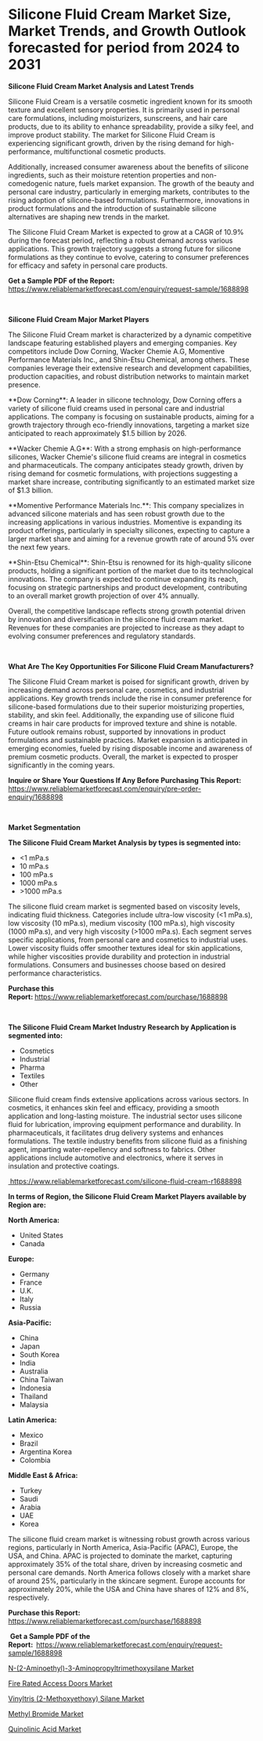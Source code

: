 <p><h1>Silicone Fluid Cream Market Size, Market Trends, and Growth Outlook forecasted for period from 2024 to 2031</h1></p><p><strong>Silicone Fluid Cream Market Analysis and Latest Trends</strong></p>
<p><p>Silicone Fluid Cream is a versatile cosmetic ingredient known for its smooth texture and excellent sensory properties. It is primarily used in personal care formulations, including moisturizers, sunscreens, and hair care products, due to its ability to enhance spreadability, provide a silky feel, and improve product stability. The market for Silicone Fluid Cream is experiencing significant growth, driven by the rising demand for high-performance, multifunctional cosmetic products. </p><p>Additionally, increased consumer awareness about the benefits of silicone ingredients, such as their moisture retention properties and non-comedogenic nature, fuels market expansion. The growth of the beauty and personal care industry, particularly in emerging markets, contributes to the rising adoption of silicone-based formulations. Furthermore, innovations in product formulations and the introduction of sustainable silicone alternatives are shaping new trends in the market. </p><p>The Silicone Fluid Cream Market is expected to grow at a CAGR of 10.9% during the forecast period, reflecting a robust demand across various applications. This growth trajectory suggests a strong future for silicone formulations as they continue to evolve, catering to consumer preferences for efficacy and safety in personal care products.</p></p>
<p><strong>Get a Sample PDF of the Report:&nbsp;</strong> <a href="https://www.reliablemarketforecast.com/enquiry/request-sample/1688898?utm_campaign=1134&utm_medium=2&utm_source=Github&utm_content=ia&utm_term=17102024&utm_id=silicone-fluid-cream">https://www.reliablemarketforecast.com/enquiry/request-sample/1688898</a></p>
<p>&nbsp;</p>
<p><strong>Silicone Fluid Cream Major Market Players</strong></p>
<p><p>The Silicone Fluid Cream market is characterized by a dynamic competitive landscape featuring established players and emerging companies. Key competitors include Dow Corning, Wacker Chemie A.G, Momentive Performance Materials Inc., and Shin-Etsu Chemical, among others. These companies leverage their extensive research and development capabilities, production capacities, and robust distribution networks to maintain market presence.</p><p>**Dow Corning**: A leader in silicone technology, Dow Corning offers a variety of silicone fluid creams used in personal care and industrial applications. The company is focusing on sustainable products, aiming for a growth trajectory through eco-friendly innovations, targeting a market size anticipated to reach approximately $1.5 billion by 2026.</p><p>**Wacker Chemie A.G**: With a strong emphasis on high-performance silicones, Wacker Chemie's silicone fluid creams are integral in cosmetics and pharmaceuticals. The company anticipates steady growth, driven by rising demand for cosmetic formulations, with projections suggesting a market share increase, contributing significantly to an estimated market size of $1.3 billion.</p><p>**Momentive Performance Materials Inc.**: This company specializes in advanced silicone materials and has seen robust growth due to the increasing applications in various industries. Momentive is expanding its product offerings, particularly in specialty silicones, expecting to capture a larger market share and aiming for a revenue growth rate of around 5% over the next few years.</p><p>**Shin-Etsu Chemical**: Shin-Etsu is renowned for its high-quality silicone products, holding a significant portion of the market due to its technological innovations. The company is expected to continue expanding its reach, focusing on strategic partnerships and product development, contributing to an overall market growth projection of over 4% annually.</p><p>Overall, the competitive landscape reflects strong growth potential driven by innovation and diversification in the silicone fluid cream market. Revenues for these companies are projected to increase as they adapt to evolving consumer preferences and regulatory standards.</p></p>
<p>&nbsp;</p>
<p><strong>What Are The Key Opportunities For Silicone Fluid Cream Manufacturers?</strong></p>
<p><p>The Silicone Fluid Cream market is poised for significant growth, driven by increasing demand across personal care, cosmetics, and industrial applications. Key growth trends include the rise in consumer preference for silicone-based formulations due to their superior moisturizing properties, stability, and skin feel. Additionally, the expanding use of silicone fluid creams in hair care products for improved texture and shine is notable. Future outlook remains robust, supported by innovations in product formulations and sustainable practices. Market expansion is anticipated in emerging economies, fueled by rising disposable income and awareness of premium cosmetic products. Overall, the market is expected to prosper significantly in the coming years.</p></p>
<p><strong>Inquire or Share Your Questions If Any Before Purchasing This Report:</strong> <a href="https://www.reliablemarketforecast.com/enquiry/pre-order-enquiry/1688898?utm_campaign=1134&utm_medium=2&utm_source=Github&utm_content=ia&utm_term=17102024&utm_id=silicone-fluid-cream">https://www.reliablemarketforecast.com/enquiry/pre-order-enquiry/1688898</a></p>
<p>&nbsp;</p>
<p><strong>Market Segmentation</strong></p>
<p><strong>The Silicone Fluid Cream Market Analysis by types is segmented into:</strong></p>
<p><ul><li><1 mPa.s</li><li>10 mPa.s</li><li>100 mPa.s</li><li>1000 mPa.s</li><li>>1000 mPa.s</li></ul></p>
<p><p>The silicone fluid cream market is segmented based on viscosity levels, indicating fluid thickness. Categories include ultra-low viscosity (<1 mPa.s), low viscosity (10 mPa.s), medium viscosity (100 mPa.s), high viscosity (1000 mPa.s), and very high viscosity (>1000 mPa.s). Each segment serves specific applications, from personal care and cosmetics to industrial uses. Lower viscosity fluids offer smoother textures ideal for skin applications, while higher viscosities provide durability and protection in industrial formulations. Consumers and businesses choose based on desired performance characteristics.</p></p>
<p><strong>Purchase this Report:&nbsp;</strong><a href="https://www.reliablemarketforecast.com/purchase/1688898?utm_campaign=1134&utm_medium=2&utm_source=Github&utm_content=ia&utm_term=17102024&utm_id=silicone-fluid-cream">https://www.reliablemarketforecast.com/purchase/1688898</a></p>
<p>&nbsp;</p>
<p><strong>The Silicone Fluid Cream Market Industry Research by Application is segmented into:</strong></p>
<p><ul><li>Cosmetics</li><li>Industrial</li><li>Pharma</li><li>Textiles</li><li>Other</li></ul></p>
<p><p>Silicone fluid cream finds extensive applications across various sectors. In cosmetics, it enhances skin feel and efficacy, providing a smooth application and long-lasting moisture. The industrial sector uses silicone fluid for lubrication, improving equipment performance and durability. In pharmaceuticals, it facilitates drug delivery systems and enhances formulations. The textile industry benefits from silicone fluid as a finishing agent, imparting water-repellency and softness to fabrics. Other applications include automotive and electronics, where it serves in insulation and protective coatings.</p></p>
<p><a href="https://www.reliablemarketforecast.com/silicone-fluid-cream-r1688898?utm_campaign=1134&utm_medium=2&utm_source=Github&utm_content=ia&utm_term=17102024&utm_id=silicone-fluid-cream">&nbsp;https://www.reliablemarketforecast.com/silicone-fluid-cream-r1688898</a></p>
<p><strong>In terms of Region, the Silicone Fluid Cream Market Players available by Region are:</strong></p>
<p>
    <p> <strong> North America: </strong>
        <ul>
            <li>United States</li>
            <li>Canada</li>
        </ul>
        </p> 
    <p> <strong> Europe: </strong>
        <ul>
            <li>Germany</li>
            <li>France</li>
            <li>U.K.</li>
            <li>Italy</li>
            <li>Russia</li>
        </ul>
        </p> 
    <p> <strong> Asia-Pacific: </strong>
        <ul>
            <li>China</li>
            <li>Japan</li>
            <li>South Korea</li>
            <li>India</li>
            <li>Australia</li>
            <li>China Taiwan</li>
            <li>Indonesia</li>
            <li>Thailand</li>
            <li>Malaysia</li>
        </ul>
        </p> 
    <p> <strong> Latin America: </strong>
        <ul>
            <li>Mexico</li>
            <li>Brazil</li>
            <li>Argentina Korea</li>
            <li>Colombia</li>
        </ul>
        </p> 
    <p> <strong> Middle East & Africa: </strong>
        <ul>
            <li>Turkey</li>
            <li>Saudi</li>
            <li>Arabia</li>
            <li>UAE</li>
            <li>Korea</li>
        </ul>
    </p>
    </p>
<p><p>The silicone fluid cream market is witnessing robust growth across various regions, particularly in North America, Asia-Pacific (APAC), Europe, the USA, and China. APAC is projected to dominate the market, capturing approximately 35% of the total share, driven by increasing cosmetic and personal care demands. North America follows closely with a market share of around 25%, particularly in the skincare segment. Europe accounts for approximately 20%, while the USA and China have shares of 12% and 8%, respectively.</p></p>
<p><strong>Purchase this Report: </strong><a href="https://www.reliablemarketforecast.com/purchase/1688898?utm_campaign=1134&utm_medium=2&utm_source=Github&utm_content=ia&utm_term=17102024&utm_id=silicone-fluid-cream">https://www.reliablemarketforecast.com/purchase/1688898</a></p>
<p>&nbsp;<strong>Get a Sample PDF of the Report:&nbsp;&nbsp;</strong><a href="https://www.reliablemarketforecast.com/enquiry/request-sample/1688898?utm_campaign=1134&utm_medium=2&utm_source=Github&utm_content=ia&utm_term=17102024&utm_id=silicone-fluid-cream">https://www.reliablemarketforecast.com/enquiry/request-sample/1688898</a></p>
<p><strong></strong></p>
<p><p><a href="https://github.com/maegansw4/Market-Research-Report-List-1/blob/main/n-2-aminoethyl-3-aminopropyltrimethoxysilane-market.md?utm_campaign=1134&utm_medium=2&utm_source=Github&utm_content=ia&utm_term=17102024&utm_id=silicone-fluid-cream">N-(2-Aminoethyl)-3-Aminopropyltrimethoxysilane Market</a></p><p><a href="https://issuu.com/reportprime-2/docs/fire-rated-access-doors-market-size_d883779ad25e9d?utm_campaign=1134&utm_medium=2&utm_source=Github&utm_content=ia&utm_term=17102024&utm_id=silicone-fluid-cream">Fire Rated Access Doors Market</a></p><p><a href="https://github.com/janelbaub6/Market-Research-Report-List-1/blob/main/vinyltris-2-methoxyethoxy-silane-market.md?utm_campaign=1134&utm_medium=2&utm_source=Github&utm_content=ia&utm_term=17102024&utm_id=silicone-fluid-cream">Vinyltris (2-Methoxyethoxy) Silane Market</a></p><p><a href="https://www.linkedin.com/pulse/methyl-bromide-market-research-report-2024-2031-athenaur-03ggf?utm_campaign=1134&utm_medium=2&utm_source=Github&utm_content=ia&utm_term=17102024&utm_id=silicone-fluid-cream">Methyl Bromide Market</a></p><p><a href="https://www.linkedin.com/pulse/global-perspectives-quinolinic-acid-market-trends-challenges-wx1if?utm_campaign=1134&utm_medium=2&utm_source=Github&utm_content=ia&utm_term=17102024&utm_id=silicone-fluid-cream">Quinolinic Acid Market</a></p></p>